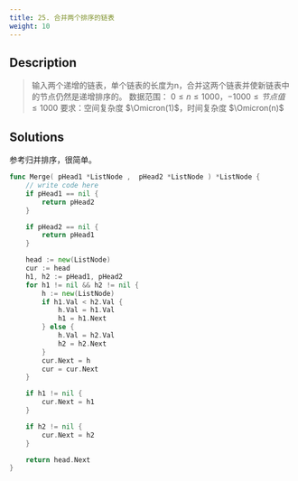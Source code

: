 ```yaml
---
title: 25. 合并两个排序的链表
weight: 10
---
```


## Description
> 输入两个递增的链表，单个链表的长度为n，合并这两个链表并使新链表中的节点仍然是递增排序的。
> 数据范围： $0 \le n \le 1000$，$-1000 \le 节点值 \le 1000$
> 要求：空间复杂度 $\Omicron(1)$，时间复杂度 $\Omicron(n)$

## Solutions
参考归并排序，很简单。

```go
func Merge( pHead1 *ListNode ,  pHead2 *ListNode ) *ListNode {
    // write code here
	if pHead1 == nil {
		return pHead2
	}

	if pHead2 == nil {
		return pHead1
	}

	head := new(ListNode)
	cur := head
	h1, h2 := pHead1, pHead2
	for h1 != nil && h2 != nil {
		h := new(ListNode)
		if h1.Val < h2.Val {
			h.Val = h1.Val
			h1 = h1.Next
		} else {
			h.Val = h2.Val
			h2 = h2.Next
		}
		cur.Next = h
		cur = cur.Next
	}

	if h1 != nil {
		cur.Next = h1
	}

	if h2 != nil {
		cur.Next = h2
	}

	return head.Next
}

```
